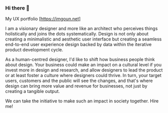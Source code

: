 ### Hi there 👋

My UX portfolio [https://imgoun.net]

I am a visionary designer and more like an architect who perceives things holistically and joins the dots systematically.
Design is not only about creating a minimalistic and aesthetic user interface but creating a seamless end-to-end user experience design backed by data within the iterative product development cycle.

As a human-centred designer, I'd like to shift how business people think about design. Your business could make an impact on a cultural level if you invest more in design and research, and allow designers to lead the product or at least foster a culture where designers could thrive.
In turn, your target users, customers and the public will see the changes, and that's where design can bring more value and revenue for businesses, not just by creating a tangible output.

We can take the initiative to make such an impact in society together.
Hire me!


<!--
**bearcub3/bearcub3** is a ✨ _special_ ✨ repository because its `README.md` (this file) appears on your GitHub profile.

Here are some ideas to get you started:

- 🔭 I’m currently working on ...
- 🌱 I’m currently learning ...
- 👯 I’m looking to collaborate on ...
- 🤔 I’m looking for help with ...
- 💬 Ask me about ...
- 📫 How to reach me: ...
- 😄 Pronouns: ...
- ⚡ Fun fact: ...
-->

